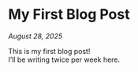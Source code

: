 # My First Blog Post
*August 28, 2025*

This is my first blog post!  
I’ll be writing twice per week here.
